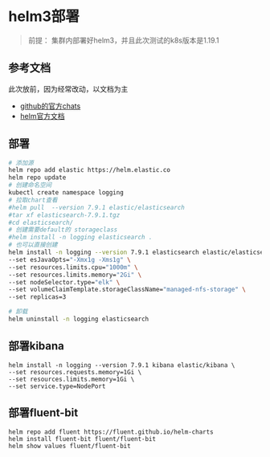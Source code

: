 # helm3部署
> 前提： 集群内部署好helm3，并且此次测试的k8s版本是1.19.1

## 参考文档
此次放前，因为经常改动，以文档为主
- [github的官方chats](https://github.com/elastic/helm-charts)
- [helm官方文档](https://hub.helm.sh/charts/elastic/elasticsearch)

## 部署

```bash
# 添加源
helm repo add elastic https://helm.elastic.co
helm repo update
# 创建命名空间
kubectl create namespace logging
# 拉取chart查看
#helm pull  --version 7.9.1 elastic/elasticsearch
#tar xf elasticsearch-7.9.1.tgz
#cd elasticsearch/
# 创建需要default的 storageclass
#helm install -n logging elasticsearch .
# 也可以直接创建
helm install -n logging --version 7.9.1 elasticsearch elastic/elasticsearch \
--set esJavaOpts="-Xmx1g -Xms1g" \
--set resources.limits.cpu="1000m" \
--set resources.limits.memory="2Gi" \
--set nodeSelector.type="elk" \
--set volumeClaimTemplate.storageClassName="managed-nfs-storage" \
--set replicas=3

# 卸载
helm uninstall -n logging elasticsearch

```

## 部署kibana

```
helm install -n logging --version 7.9.1 kibana elastic/kibana \
--set resources.requests.memory=1Gi \
--set resources.limits.memory=1Gi \
--set service.type=NodePort
```

## 部署fluent-bit

```
helm repo add fluent https://fluent.github.io/helm-charts
helm install fluent-bit fluent/fluent-bit
helm show values fluent/fluent-bit
```
